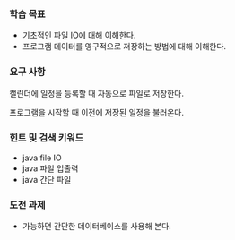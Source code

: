 ### 학습 목표
* 기초적인 파일 IO에 대해 이해한다. 
* 프로그램 데이터를 영구적으로 저장하는 방법에 대해 이해한다.

### 요구 사항

캘린더에 일정을 등록할 때 자동으로 파일로 저장한다.

프로그램을 시작할 때 이전에 저장된 일정을 불러온다.

### 힌트 및 검색 키워드
* java file IO 
* java 파일 입출력 
* java 간단 파일

### 도전 과제
* 가능하면 간단한 데이터베이스를 사용해 본다.